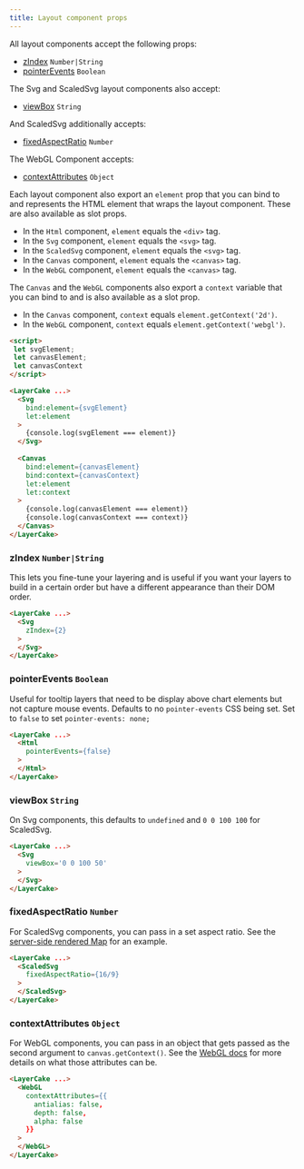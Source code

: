 ```yaml
---
title: Layout component props
---
```


All layout components accept the following props:

* [zIndex](guide#zindex-1) `Number|String`
* [pointerEvents](guide#pointerevents-1) `Boolean`

The Svg and ScaledSvg layout components also accept:

* [viewBox](guide#viewbox-1) `String`

And ScaledSvg additionally accepts:

* [fixedAspectRatio](guide#fixedaspectratio-1) `Number`

The WebGL Component accepts:

* [contextAttributes](guide#contextattributes-1) `Object`

Each layout component also export an `element` prop that you can bind to and represents the HTML element that wraps the layout component. These are also available as slot props.

* In the `Html` component, `element` equals the `<div>` tag.
* In the `Svg` component, `element` equals the `<svg>` tag.
* In the `ScaledSvg` component, `element` equals the `<svg>` tag.
* In the `Canvas` component, `element` equals the `<canvas>` tag.
* In the `WebGL` component, `element` equals the `<canvas>` tag.

The `Canvas` and the `WebGL` components also export a `context` variable that you can bind to and is also available as a slot prop.

* In the `Canvas` component, `context` equals `element.getContext('2d')`.
* In the `WebGL` component, `context` equals `element.getContext('webgl')`.

```html
<script>
 let svgElement;
 let canvasElement;
 let canvasContext
</script>

<LayerCake ...>
  <Svg
    bind:element={svgElement}
    let:element
  >
    {console.log(svgElement === element)} 
  </Svg>
  
  <Canvas
    bind:element={canvasElement}
    bind:context={canvasContext}
    let:element
    let:context
  >
    {console.log(canvasElement === element)} 
    {console.log(canvasContext === context)} 
  </Canvas>
</LayerCake>
```

### zIndex `Number|String`

This lets you fine-tune your layering and is useful if you want your layers to build in a certain order but have a different appearance than their DOM order.

```html
<LayerCake ...>
  <Svg
    zIndex={2}
  >
  </Svg>
</LayerCake>
```

### pointerEvents `Boolean`

Useful for tooltip layers that need to be display above chart elements but not capture mouse events. Defaults to no `pointer-events` CSS being set. Set to `false` to set `pointer-events: none;`

```html
<LayerCake ...>
  <Html
    pointerEvents={false}
  >
  </Html>
</LayerCake>
```

### viewBox `String`

On Svg components, this defaults to `undefined` and `0 0 100 100` for ScaledSvg.

```html
<LayerCake ...>
  <Svg
    viewBox='0 0 100 50'
  >
  </Svg>
</LayerCake>
```

### fixedAspectRatio `Number`

For ScaledSvg components, you can pass in a set aspect ratio. See the [server-side rendered Map](/example-ssr/MapSvg) for an example.

```html
<LayerCake ...>
  <ScaledSvg
    fixedAspectRatio={16/9}
  >
  </ScaledSvg>
</LayerCake>
```

### contextAttributes `Object`

For WebGL components, you can pass in an object that gets passed as the second argument to `canvas.getContext()`. See the [WebGL docs](https://developer.mozilla.org/en-US/docs/Web/API/HTMLCanvasElement/getContext) for more details on what those attributes can be.

```html
<LayerCake ...>
  <WebGL
    contextAttributes={{
      antialias: false,
      depth: false,
      alpha: false
    }}
  >
  </WebGL>
</LayerCake>
```

